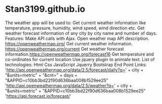 # Stan3199.github.io
The weather app will be used to:
Get current weather information like temperature, pressure, humidity, wind speed, wind direction etc.
Get weather forecast information of any city by city name and number of days.
Features:
Make API calls with Ajax.
Open weather map API description. https://openweathermap.org/ 
Get current weather information. https://openweathermap.org/current
Get weather forecast information.https://openweathermap.org/forecast16
Get temperature and co-ordinates for current location 
Use jquery plugin to animate text.
List of technologies:
Html
Css
JavaScript 
Jquerry
Bootstrap
End Point Links:
'http://api.openweathermap.org/data/2.5/forecast/daily?q=' + city + "&units=metric" + "&cnt=" + days + "&APPID=c10bb3bd22f90d636baa008b1529ee25"
'http://api.openweathermap.org/data/2.5/weather?q=' + city + "&units=metric" + "&APPID=c10bb3bd22f90d636baa008b1529ee25"
'https://api.forecast.io/forecast/'
